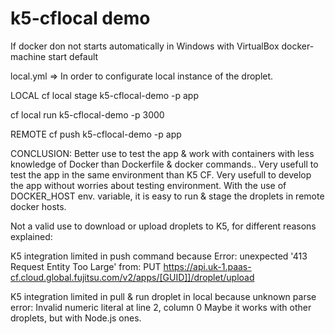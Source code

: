# k5-cflocal demo

If docker don not starts automatically in Windows with VirtualBox
docker-machine start default

local.yml => In order to configurate local instance of the droplet.

LOCAL
cf local stage k5-cflocal-demo -p app

cf local run k5-cflocal-demo -p 3000

REMOTE
cf push k5-cflocal-demo -p app

CONCLUSION:
Better use to test the app & work with containers with less knowledge of Docker than Dockerfile & docker commands..
Very usefull to test the app in the same environment than K5 CF.
Very usefull to develop the app without worries about testing environment.
With the use of DOCKER_HOST env. variable, it is easy to run & stage the droplets in remote docker hosts.

Not a valid use to download or upload droplets to K5, for different reasons explained:

K5 integration limited in push command because Error: unexpected '413 Request Entity Too Large' from: PUT https://api.uk-1.paas-cf.cloud.global.fujitsu.com/v2/apps/[GUID]]/droplet/upload

K5 integration limited in pull & run droplet in local because unknown parse error: Invalid numeric literal at line 2, column 0
Maybe it works with other droplets, but with Node.js ones.